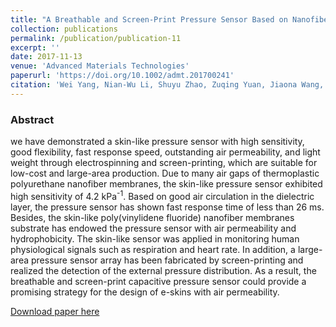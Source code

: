 ```yaml
---
title: "A Breathable and Screen-Print Pressure Sensor Based on Nanofiber Membranes for Electronic Skins"
collection: publications
permalink: /publication/publication-11
excerpt: ''
date: 2017-11-13
venue: 'Advanced Materials Technologies'
paperurl: 'https://doi.org/10.1002/admt.201700241'
citation: 'Wei Yang, Nian-Wu Li, Shuyu Zhao, Zuqing Yuan, Jiaona Wang, <b>Xinyu Du</b>, Bin Wang, Ran Cao, Xiuyan Li, Weihua Xu, Zhong Lin Wang and Congju Li, "A Breathable and Screen-Print Pressure Sensor Based on Nanofiber Membranes for Electronic Skins", <b><i>Adv. Mater. Technol.,</i></b> 1700241 (2017)'
---
```

### Abstract

we have demonstrated a skin-like pressure sensor with high sensitivity, good 
flexibility, fast response speed, outstanding air permeability, and light  weight  through 
electrospinning and screen-printing, which are suitable for low-cost and large-area production. 
Due to many air gaps of thermoplastic polyurethane nanofiber membranes, the skin-like pressure sensor exhibited high sensitivity of 4.2 kPa<sup>-1</sup>. Based on good air circulation in the dielectric layer, the pressure sensor has shown fast response time of less than 26 ms. Besides, the skin-like poly(vinylidene fluoride) nanofiber membranes substrate has endowed the pressure sensor with air  permeability  and hydrophobicity. The skin-like sensor was applied in monitoring human physiological signals such as  respiration and  heart rate. In addition, a large-area pressure sensor array has been fabricated by screen-printing and realized the detection of the external pressure distribution. As a result, the breathable and screen-print capacitive pressure sensor could provide a promising strategy  for the design of e-skins with air permeability.

[Download paper here](https://doi.org/10.1002/admt.201700241)